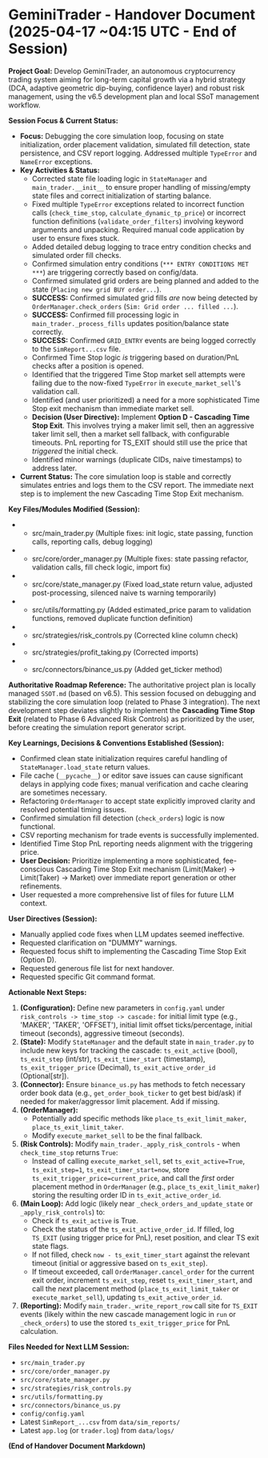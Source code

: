 # GeminiTrader - Handover Document (2025-04-17 ~04:15 UTC - End of Session)

**Project Goal:** Develop GeminiTrader, an autonomous cryptocurrency trading system aiming for long-term capital growth via a hybrid strategy (DCA, adaptive geometric dip-buying, confidence layer) and robust risk management, using the v6.5 development plan and local SSoT management workflow.

**Session Focus & Current Status:**
*   **Focus:** Debugging the core simulation loop, focusing on state initialization, order placement validation, simulated fill detection, state persistence, and CSV report logging. Addressed multiple `TypeError` and `NameError` exceptions.
*   **Key Activities & Status:**
    *   Corrected state file loading logic in `StateManager` and `main_trader.__init__` to ensure proper handling of missing/empty state files and correct initialization of starting balance.
    *   Fixed multiple `TypeError` exceptions related to incorrect function calls (`check_time_stop`, `calculate_dynamic_tp_price`) or incorrect function definitions (`validate_order_filters`) involving keyword arguments and unpacking. Required manual code application by user to ensure fixes stuck.
    *   Added detailed debug logging to trace entry condition checks and simulated order fill checks.
    *   Confirmed simulation entry conditions (`*** ENTRY CONDITIONS MET ***`) are triggering correctly based on config/data.
    *   Confirmed simulated grid orders are being planned and added to the state (`Placing new grid BUY order...`).
    *   **SUCCESS:** Confirmed simulated grid fills *are* now being detected by `OrderManager.check_orders` (`Sim: Grid order ... filled ...`).
    *   **SUCCESS:** Confirmed fill processing logic in `main_trader._process_fills` updates position/balance state correctly.
    *   **SUCCESS:** Confirmed `GRID_ENTRY` events are being logged correctly to the `SimReport...csv` file.
    *   Confirmed Time Stop logic *is* triggering based on duration/PnL checks after a position is opened.
    *   Identified that the triggered Time Stop market sell attempts were failing due to the now-fixed `TypeError` in `execute_market_sell`'s validation call.
    *   Identified (and user prioritized) a need for a more sophisticated Time Stop exit mechanism than immediate market sell.
    *   **Decision (User Directive):** Implement **Option D - Cascading Time Stop Exit**. This involves trying a maker limit sell, then an aggressive taker limit sell, then a market sell fallback, with configurable timeouts. PnL reporting for TS_EXIT should still use the price that *triggered* the initial check.
    *   Identified minor warnings (duplicate CIDs, naive timestamps) to address later.
*   **Current Status:** The core simulation loop is stable and correctly simulates entries and logs them to the CSV report. The immediate next step is to implement the new Cascading Time Stop Exit mechanism.

**Key Files/Modules Modified (Session):**
*   - src/main_trader.py (Multiple fixes: init logic, state passing, function calls, reporting calls, debug logging)
*   - src/core/order_manager.py (Multiple fixes: state passing refactor, validation calls, fill check logic, import fix)
*   - src/core/state_manager.py (Fixed load_state return value, adjusted post-processing, silenced naive ts warning temporarily)
*   - src/utils/formatting.py (Added estimated_price param to validation functions, removed duplicate function definition)
*   - src/strategies/risk_controls.py (Corrected kline column check)
*   - src/strategies/profit_taking.py (Corrected imports)
*   - src/connectors/binance_us.py (Added get_ticker method)

**Authoritative Roadmap Reference:**
The authoritative project plan is locally managed `SSOT.md` (based on v6.5). This session focused on debugging and stabilizing the core simulation loop (related to Phase 3 integration). The next development step deviates slightly to implement the **Cascading Time Stop Exit** (related to Phase 6 Advanced Risk Controls) as prioritized by the user, before creating the simulation report generator script.

**Key Learnings, Decisions & Conventions Established (Session):**
*   Confirmed clean state initialization requires careful handling of `StateManager.load_state` return values.
*   File cache (`__pycache__`) or editor save issues can cause significant delays in applying code fixes; manual verification and cache clearing are sometimes necessary.
*   Refactoring `OrderManager` to accept state explicitly improved clarity and resolved potential timing issues.
*   Confirmed simulation fill detection (`check_orders`) logic is now functional.
*   CSV reporting mechanism for trade events is successfully implemented.
*   Identified Time Stop PnL reporting needs alignment with the triggering price.
*   **User Decision:** Prioritize implementing a more sophisticated, fee-conscious Cascading Time Stop Exit mechanism (Limit(Maker) -> Limit(Taker) -> Market) over immediate report generation or other refinements.
*   User requested a more comprehensive list of files for future LLM context.

**User Directives (Session):**
*   Manually applied code fixes when LLM updates seemed ineffective.
*   Requested clarification on "DUMMY" warnings.
*   Requested focus shift to implementing the Cascading Time Stop Exit (Option D).
*   Requested generous file list for next handover.
*   Requested specific Git command format.

**Actionable Next Steps:**
1.  **(Configuration):** Define new parameters in `config.yaml` under `risk_controls -> time_stop -> cascade:` for initial limit type (e.g., 'MAKER', 'TAKER', 'OFFSET'), initial limit offset ticks/percentage, initial timeout (seconds), aggressive timeout (seconds).
2.  **(State):** Modify `StateManager` and the default state in `main_trader.py` to include new keys for tracking the cascade: `ts_exit_active` (bool), `ts_exit_step` (int/str), `ts_exit_timer_start` (timestamp), `ts_exit_trigger_price` (Decimal), `ts_exit_active_order_id` (Optional[str]).
3.  **(Connector):** Ensure `binance_us.py` has methods to fetch necessary order book data (e.g., `get_order_book_ticker` to get best bid/ask) if needed for maker/aggressor limit placement. Add if missing.
4.  **(OrderManager):**
    *   Potentially add specific methods like `place_ts_exit_limit_maker`, `place_ts_exit_limit_taker`.
    *   Modify `execute_market_sell` to be the final fallback.
5.  **(Risk Controls):** Modify `main_trader._apply_risk_controls` - when `check_time_stop` returns `True`:
    *   Instead of calling `execute_market_sell`, set `ts_exit_active=True`, `ts_exit_step=1`, `ts_exit_timer_start=now`, store `ts_exit_trigger_price=current_price`, and call the *first* order placement method in `OrderManager` (e.g., `place_ts_exit_limit_maker`) storing the resulting order ID in `ts_exit_active_order_id`.
6.  **(Main Loop):** Add logic (likely near `_check_orders_and_update_state` or `_apply_risk_controls`) to:
    *   Check if `ts_exit_active` is True.
    *   Check the status of the `ts_exit_active_order_id`. If filled, log `TS_EXIT` (using trigger price for PnL), reset position, and clear TS exit state flags.
    *   If not filled, check `now - ts_exit_timer_start` against the relevant timeout (initial or aggressive based on `ts_exit_step`).
    *   If timeout exceeded, call `OrderManager.cancel_order` for the current exit order, increment `ts_exit_step`, reset `ts_exit_timer_start`, and call the *next* placement method (`place_ts_exit_limit_taker` or `execute_market_sell`), updating `ts_exit_active_order_id`.
7.  **(Reporting):** Modify `main_trader._write_report_row` call site for `TS_EXIT` events (likely within the new cascade management logic in `run` or `_check_orders`) to use the stored `ts_exit_trigger_price` for PnL calculation.

**Files Needed for Next LLM Session:**
*   `src/main_trader.py`
*   `src/core/order_manager.py`
*   `src/core/state_manager.py`
*   `src/strategies/risk_controls.py`
*   `src/utils/formatting.py`
*   `src/connectors/binance_us.py`
*   `config/config.yaml`
*   Latest `SimReport_...csv` from `data/sim_reports/`
*   Latest `app.log` (or `trader.log`) from `data/logs/`

**(End of Handover Document Markdown)**